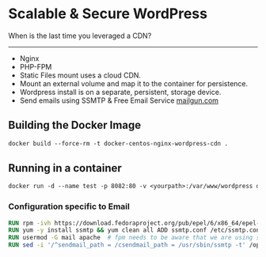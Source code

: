 # Scalable & Secure WordPress
When is the last time you leveraged a CDN?

---

- Nginx
- PHP-FPM
- Static Files mount uses a cloud CDN.
- Mount an external volume and map it to the container for persistence.
- Wordpress install is on a separate, persistent, storage device.
- Send emails using SSMTP & Free Email Service [mailgun.com](https://mailgun.com)

## Building the Docker Image

```dockerfile
docker build --force-rm -t docker-centos-nginx-wordpress-cdn .
```
## Running in a container

```dockerfile
docker run -d --name test -p 8082:80 -v <yourpath>:/var/www/wordpress docker-centos-nginx-wordpress-cdn
```

### Configuration specific to Email
 
```dockerfile
RUN rpm -ivh https://download.fedoraproject.org/pub/epel/6/x86_64/epel-release-6-8.noarch.rpm 
RUN yum -y install ssmtp && yum clean all ADD ssmtp.conf /etc/ssmtp.conf  # apache needs to be in mail group so fpm can send emails 
RUN usermod -G mail apache  # fpm needs to be aware that we are using ssmtp 
RUN sed -i '/^sendmail_path = /csendmail_path = /usr/sbin/ssmtp -t' /opt/rh/php54/root/etc/php.ini 
```

